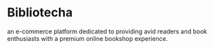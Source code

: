 # Bibliotecha
an e-commerce platform dedicated to providing avid readers and book enthusiasts with a premium online bookshop experience. 
